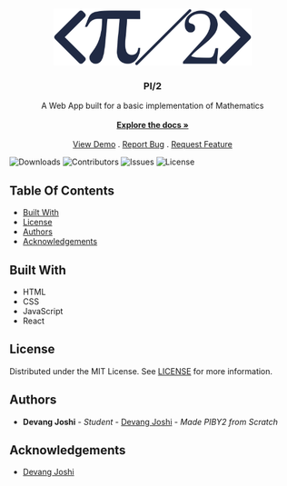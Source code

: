 <br/>
<p align="center">
  <a href="https://github.com/devang-joshi-dj/piby2">
    <img src="public/images/logo.png" alt="Logo" height="100">
  </a>

  <h3 align="center">PI/2</h3>

  <p align="center">
    A Web App built for a basic implementation of Mathematics
    <br/>
    <br/>
    <a href="https://github.com/devang-joshi-dj/piby2"><strong>Explore the docs »</strong></a>
    <br/>
    <br/>
    <a href="https://github.com/devang-joshi-dj/piby2">View Demo</a>
    .
    <a href="https://github.com/devang-joshi-dj/piby2/issues">Report Bug</a>
    .
    <a href="https://github.com/devang-joshi-dj/piby2/issues">Request Feature</a>
  </p>
</p>

![Downloads](https://img.shields.io/github/downloads/devang-joshi-dj/piby2/total) ![Contributors](https://img.shields.io/github/contributors/devang-joshi-dj/piby2?color=dark-green) ![Issues](https://img.shields.io/github/issues/devang-joshi-dj/piby2) ![License](https://img.shields.io/github/license/devang-joshi-dj/piby2)

## Table Of Contents

- [Built With](#built-with)
- [License](#license)
- [Authors](#authors)
- [Acknowledgements](#acknowledgements)

## Built With

- HTML
- CSS
- JavaScript
- React

## License

Distributed under the MIT License. See [LICENSE](https://github.com/devang-joshi-dj/piby2/blob/main/LICENSE.md) for more information.

## Authors

- **Devang Joshi** - _Student_ - [Devang Joshi](https://github.com/devang-joshi-dj/) - _Made PIBY2 from Scratch_

## Acknowledgements

- [Devang Joshi](https://github.com/devang-joshi-dj)
